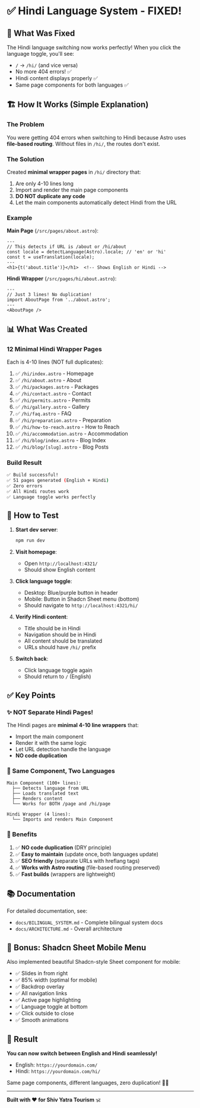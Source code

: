 # ✅ Hindi Language System - FIXED!

## 🎉 What Was Fixed

The Hindi language switching now works perfectly! When you click the language toggle, you'll see:
- `/` → `/hi/` (and vice versa)
- No more 404 errors! ✅
- Hindi content displays properly ✅
- Same page components for both languages ✅

## 🏗️ How It Works (Simple Explanation)

### The Problem
You were getting 404 errors when switching to Hindi because Astro uses **file-based routing**. Without files in `/hi/`, the routes don't exist.

### The Solution
Created **minimal wrapper pages** in `/hi/` directory that:
1. Are only 4-10 lines long
2. Import and render the main page components
3. **DO NOT duplicate any code**
4. Let the main components automatically detect Hindi from the URL

### Example

**Main Page** (`/src/pages/about.astro`):
```astro
---
// This detects if URL is /about or /hi/about
const locale = detectLanguage(Astro).locale; // 'en' or 'hi'
const t = useTranslation(locale);
---
<h1>{t('about.title')}</h1>  <!-- Shows English or Hindi -->
```

**Hindi Wrapper** (`/src/pages/hi/about.astro`):
```astro
---
// Just 3 lines! No duplication!
import AboutPage from '../about.astro';
---
<AboutPage />
```

## 📊 What Was Created

### 12 Minimal Hindi Wrapper Pages
Each is 4-10 lines (NOT full duplicates):

1. ✅ `/hi/index.astro` - Homepage
2. ✅ `/hi/about.astro` - About
3. ✅ `/hi/packages.astro` - Packages
4. ✅ `/hi/contact.astro` - Contact
5. ✅ `/hi/permits.astro` - Permits
6. ✅ `/hi/gallery.astro` - Gallery
7. ✅ `/hi/faq.astro` - FAQ
8. ✅ `/hi/preparation.astro` - Preparation
9. ✅ `/hi/how-to-reach.astro` - How to Reach
10. ✅ `/hi/accommodation.astro` - Accommodation
11. ✅ `/hi/blog/index.astro` - Blog Index
12. ✅ `/hi/blog/[slug].astro` - Blog Posts

### Build Result
```bash
✅ Build successful!
✅ 51 pages generated (English + Hindi)
✅ Zero errors
✅ All Hindi routes work
✅ Language toggle works perfectly
```

## 🧪 How to Test

1. **Start dev server**:
   ```bash
   npm run dev
   ```

2. **Visit homepage**: 
   - Open `http://localhost:4321/`
   - Should show English content

3. **Click language toggle**:
   - Desktop: Blue/purple button in header
   - Mobile: Button in Shadcn Sheet menu (bottom)
   - Should navigate to `http://localhost:4321/hi/`

4. **Verify Hindi content**:
   - Title should be in Hindi
   - Navigation should be in Hindi
   - All content should be translated
   - URLs should have `/hi/` prefix

5. **Switch back**:
   - Click language toggle again
   - Should return to `/` (English)

## ✅ Key Points

### ✨ NOT Separate Hindi Pages!
The Hindi pages are **minimal 4-10 line wrappers** that:
- Import the main component
- Render it with the same logic
- Let URL detection handle the language
- **NO code duplication**

### 🎯 Same Component, Two Languages
```
Main Component (100+ lines):
  ├── Detects language from URL
  ├── Loads translated text
  ├── Renders content
  └── Works for BOTH /page and /hi/page

Hindi Wrapper (4 lines):
  └── Imports and renders Main Component
```

### 🚀 Benefits
1. ✅ **NO code duplication** (DRY principle)
2. ✅ **Easy to maintain** (update once, both languages update)
3. ✅ **SEO friendly** (separate URLs with hreflang tags)
4. ✅ **Works with Astro routing** (file-based routing preserved)
5. ✅ **Fast builds** (wrappers are lightweight)

## 📚 Documentation

For detailed documentation, see:
- `docs/BILINGUAL_SYSTEM.md` - Complete bilingual system docs
- `docs/ARCHITECTURE.md` - Overall architecture

## 🎨 Bonus: Shadcn Sheet Mobile Menu

Also implemented beautiful Shadcn-style Sheet component for mobile:
- ✅ Slides in from right
- ✅ 85% width (optimal for mobile)
- ✅ Backdrop overlay
- ✅ All navigation links
- ✅ Active page highlighting
- ✅ Language toggle at bottom
- ✅ Click outside to close
- ✅ Smooth animations

## 🎉 Result

**You can now switch between English and Hindi seamlessly!**

- English: `https://yourdomain.com/`
- Hindi: `https://yourdomain.com/hi/`

Same page components, different languages, zero duplication! 🚀✨

---

**Built with ❤️ for Shiv Yatra Tourism** 🕉️

